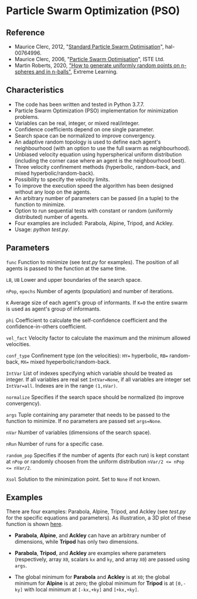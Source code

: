 # Particle Swarm Optimization (PSO)

## Reference

- Maurice Clerc, 2012, "[Standard Particle Swarm Optimisation](https://hal.archives-ouvertes.fr/hal-00764996/document)", hal-00764996.
- Maurice Clerc, 2006, "[Particle Swarm Optimisation](https://onlinelibrary.wiley.com/doi/book/10.1002/9780470612163)", ISTE Ltd.
- Martin Roberts, 2020, ["How to generate uniformly random points on n-spheres and in n-balls"](http://extremelearning.com.au/how-to-generate-uniformly-random-points-on-n-spheres-and-n-balls/), Extreme Learning.

## Characteristics

- The code has been written and tested in Python 3.7.7.
- Particle Swarm Optimization (PSO) implementation for minimization problems.
- Variables can be real, integer, or mixed real/integer.
- Confidence coefficients depend on one single parameter.
- Search space can be normalized to improve convergency.
- An adaptive random topology is used to define each agent's neighbourhood (with an option to use the full swarm as neighbourhood).
- Unbiased velocity equation using hyperspherical uniform distribution (including the corner case where an agent is the neighbourhood best).
- Three velocity confinement methods (hyperbolic, random-back, and mixed hyperbolic/random-back).
- Possibility to specify the velocity limits.
- To improve the execution speed the algorithm has been designed without any loop on the agents.
- An arbitrary number of parameters can be passed (in a tuple) to the function to minimize.
- Option to run sequential tests with constant or random (uniformly distributed) number of agents.
- Four examples are included: Parabola, Alpine, Tripod, and Ackley.
- Usage: *python test.py*.

## Parameters

`func` Function to minimize (see *test.py* for examples). The position of all agents is passed to the function at the same time.

`LB`, `UB` Lower and upper boundaries of the search space.

`nPop`, `epochs` Number of agents (population) and number of iterations.

`K` Average size of each agent's group of informants. If `K=0` the entire swarm is used as agent's group of informants.

`phi` Coefficient to calculate the self-confidence coefficient and the confidence-in-others coefficient.

`vel_fact` Velocity factor to calculate the maximum and the minimum allowed velocities.

`conf_type` Confinement type (on the velocities): `HY=` hyperbolic, `RB=` random-back, `MX=` mixed hyeperbolic/random-back.

`IntVar` List of indexes specifying which variable should be treated as integer. If all variables are real set `IntVar=None`, if all variables are integer set `IntVar=all`. Indexes are in the range `(1,nVar)`.

`normalize` Specifies if the search space should be normalized (to improve convergency).

`args` Tuple containing any parameter that needs to be passed to the function to minimize. If no parameters are passed set `args=None`.

`nVar` Number of variables (dimensions of the search space).

`nRun` Number of runs for a specific case.

`random_pop` Specifies if the number of agents (for each run) is kept constant at `nPop` or randomly choosen from the uniform distribution `nVar/2 <= nPop <= nVar/2`.

`Xsol` Solution to the minimization point. Set to `None` if not known.

## Examples

There are four examples: Parabola, Alpine, Tripod, and Ackley (see *test.py* for the specific equations and parameters). As illustration, a 3D plot of these function is shown [here](examples.bmp).

- **Parabola**, **Alpine**, and **Ackley** can have an arbitrary number of dimensions, while **Tripod** has only two dimensions.

- **Parabola**, **Tripod**, and **Ackley** are examples where parameters (respectively, array `X0`, scalars `kx` and `ky`, and array `X0`) are passed using `args`.

- The global minimum for **Parabola** and **Ackley** is at `X0`; the global minimum for **Alpine** is at zero; the global minimum for **Tripod** is at `[0,-ky]` with local minimum at `[-kx,+ky]` and `[+kx,+ky]`.
